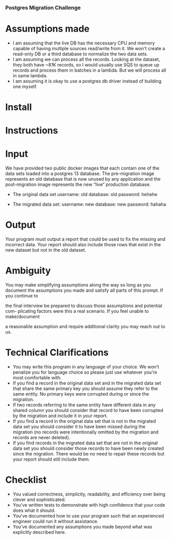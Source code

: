 ### Postgres Migration Challenge

# Assumptions made
- I am assuming that the live DB has the necessary CPU and memory capable of having multiple sources read/write from it. We won't create a read-only DB or a third database to normalize the two data sets.
- I am assuming we can process all the records. Looking at the dataset, they both have ~81K records, so I would usually use SQS to queue up records and process them in batches in a lambda. But we will process all in same lambda.
- I am assuming it is okay to use a postgres db driver instead of building one myself.

# Install

# Instructions

# Input

We have provided two public docker images that each contain one of the data
sets loaded into a postgres 13 database. The pre-migration image represents
an old database that is now unused by any application and the post-migration
image represents the new “live” production database.

- The original data set
username: old
database: old
password: hehehe

- The migrated data set:
username: new
database: new
password: hahaha

# Output

Your program must output a report that could be used to fix the missing and
incorrect data. Your report should also include those rows that exist in the new
dataset but not in the old dataset.

# Ambiguity

You may make simplifying assumptions along the way so long as you document
the assumptions you made and satisfy all parts of this prompt. If you continue to

the final interview be prepared to discuss those assumptions and potential com-
plicating factors were this a real scenario. If you feel unable to make/document

a reasonable assumption and require additional clarity you may reach out to us.

# Technical Clarifications

- You may write this program in any language of your choice. We won’t
penalize you for language choice so please just use whatever you’re most
comfortable with.
- If you find a record in the original data set and in the migrated data set
that share the same primary key you should assume they refer to the same
entity. No primary keys were corrupted during or since the migration.
- If two records referring to the same entity have different data in any shared
column you should consider that record to have been corrupted by the
migration and include it in your report.
- If you find a record in the original data set that is not in the migrated
data set you should consider it to have been missed during the migration
(no records were intentionally omitted by the migration and records are
never deleted).
- If you find records in the migrated data set that are not in the original
data set you should consider those records to have been newly created
since the migration. There would be no need to repair these records but
your report should still include them.

# Checklist 

- You valued correctness, simplicity, readability, and efficiency over being clever
and sophisticated.
- You’ve written tests to demonstrate with high confidence that your code
does what it should.
- You’ve documented how to use your program such that an experienced
engineer could run it without assistance.
- You’ve documented any assumptions you made beyond what was explicitly
described here.